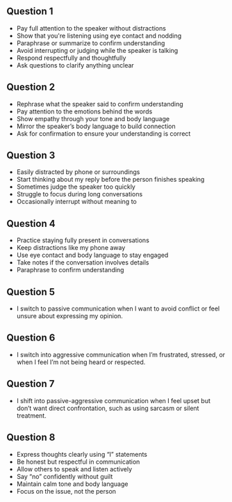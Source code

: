 ## Question 1  
- Pay full attention to the speaker without distractions  
- Show that you're listening using eye contact and nodding  
- Paraphrase or summarize to confirm understanding  
- Avoid interrupting or judging while the speaker is talking  
- Respond respectfully and thoughtfully  
- Ask questions to clarify anything unclear  

## Question 2  
- Rephrase what the speaker said to confirm understanding  
- Pay attention to the emotions behind the words  
- Show empathy through your tone and body language  
- Mirror the speaker’s body language to build connection  
- Ask for confirmation to ensure your understanding is correct  

## Question 3  
- Easily distracted by phone or surroundings  
- Start thinking about my reply before the person finishes speaking  
- Sometimes judge the speaker too quickly  
- Struggle to focus during long conversations  
- Occasionally interrupt without meaning to  

## Question 4  
- Practice staying fully present in conversations  
- Keep distractions like my phone away  
- Use eye contact and body language to stay engaged  
- Take notes if the conversation involves details  
- Paraphrase to confirm understanding  

## Question 5  
- I switch to passive communication when I want to avoid conflict or feel unsure about expressing my opinion.  

## Question 6  
- I switch into aggressive communication when I’m frustrated, stressed, or when I feel I’m not being heard or respected.  

## Question 7  
- I shift into passive-aggressive communication when I feel upset but don’t want direct confrontation, such as using sarcasm or silent treatment.  

## Question 8  
- Express thoughts clearly using “I” statements  
- Be honest but respectful in communication  
- Allow others to speak and listen actively  
- Say “no” confidently without guilt  
- Maintain calm tone and body language  
- Focus on the issue, not the person  
